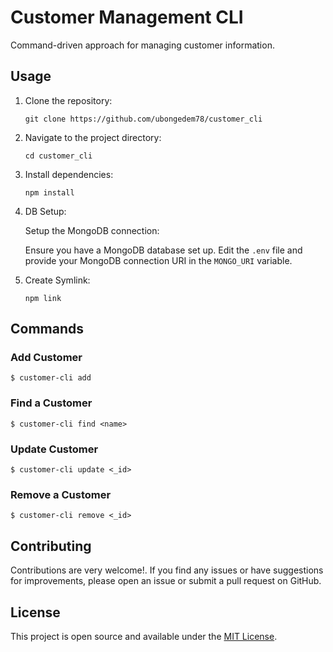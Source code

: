 # Customer Management CLI

Command-driven approach for managing customer information.

## Usage

1.  Clone the repository:

    ```shell
    git clone https://github.com/ubongedem78/customer_cli
    ```

2.  Navigate to the project directory:

    ```shell
    cd customer_cli
    ```

3.  Install dependencies:

    ```shell
    npm install
    ```

4.  DB Setup:

    Setup the MongoDB connection:

    Ensure you have a MongoDB database set up.
    Edit the `.env` file and provide your MongoDB connection URI in the `MONGO_URI` variable.

5.  Create Symlink:

    ```shell
    npm link
    ```

## Commands

### Add Customer

    $ customer-cli add

### Find a Customer

    $ customer-cli find <name>

### Update Customer

    $ customer-cli update <_id>

### Remove a Customer

    $ customer-cli remove <_id>

## Contributing

Contributions are very welcome!. If you find any issues or have suggestions for improvements, please open an issue or submit a pull request on GitHub.

## License

This project is open source and available under the [MIT License](LICENSE).

